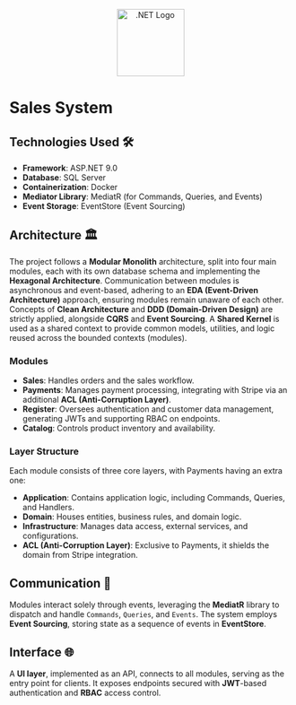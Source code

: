 <p align="center">
  <a href="https://dotnet.microsoft.com/" target="blank"><img src="https://upload.wikimedia.org/wikipedia/commons/e/ee/.NET_Core_Logo.svg" width="120" alt=".NET Logo" /></a>
</p>


# Sales System

## Technologies Used 🛠️
  - **Framework**: ASP.NET 9.0
  - **Database**: SQL Server
  - **Containerization**: Docker
  - **Mediator Library**: MediatR (for Commands, Queries, and Events)
  - **Event Storage**: EventStore (Event Sourcing)

## Architecture 🏛️
<p>The project follows a <strong>Modular Monolith</strong> architecture, split into four main modules, each with its own database schema and implementing the <strong>Hexagonal Architecture</strong>. Communication between modules is asynchronous and event-based, adhering to an <strong>EDA (Event-Driven Architecture)</strong> approach, ensuring modules remain unaware of each other. Concepts of <strong>Clean Architecture</strong> and <strong>DDD (Domain-Driven Design)</strong> are strictly applied, alongside <strong>CQRS</strong> and <strong>Event Sourcing</strong>. A <strong>Shared Kernel</strong> is used as a shared context to provide common models, utilities, and logic reused across the bounded contexts (modules).</p>

### Modules
  - **Sales**: Handles orders and the sales workflow.
  - **Payments**: Manages payment processing, integrating with Stripe via an additional <strong>ACL (Anti-Corruption Layer)</strong>.
  - **Register**: Oversees authentication and customer data management, generating JWTs and supporting RBAC on endpoints.
  - **Catalog**: Controls product inventory and availability.

<h3>Layer Structure</h3>
    <p>Each module consists of three core layers, with Payments having an extra one:</p>
    <ul>
        <li><strong>Application</strong>: Contains application logic, including Commands, Queries, and Handlers.</li>
        <li><strong>Domain</strong>: Houses entities, business rules, and domain logic.</li>
        <li><strong>Infrastructure</strong>: Manages data access, external services, and configurations.</li>
        <li><strong>ACL (Anti-Corruption Layer)</strong>: Exclusive to Payments, it shields the domain from Stripe integration.</li>
    </ul>

## Communication 📡
<p>Modules interact solely through events, leveraging the <strong>MediatR</strong> library to dispatch and handle <code>Commands</code>, <code>Queries</code>, and <code>Events</code>. The system employs <strong>Event Sourcing</strong>, storing state as a sequence of events in <strong>EventStore</strong>.</p>

## Interface 🌐
<p>A <strong>UI layer</strong>, implemented as an API, connects to all modules, serving as the entry point for clients. It exposes endpoints secured with <strong>JWT</strong>-based authentication and <strong>RBAC</strong> access control.</p>
